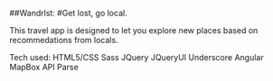 ##Wandrlst:
#Get lost, go local.

This travel app is designed to let you explore new places based on recommedations from locals. 

Tech used:
HTML5/CSS
Sass
JQuery
JQueryUI
Underscore
Angular
MapBox API
Parse

